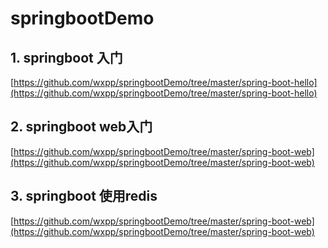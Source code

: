 # springbootDemo
## 1. springboot 入门 

[https://github.com/wxpp/springbootDemo/tree/master/spring-boot-hello](https://github.com/wxpp/springbootDemo/tree/master/spring-boot-hello)

## 2. springboot web入门
[https://github.com/wxpp/springbootDemo/tree/master/spring-boot-web](https://github.com/wxpp/springbootDemo/tree/master/spring-boot-web)

## 3. springboot 使用redis
[https://github.com/wxpp/springbootDemo/tree/master/spring-boot-web](https://github.com/wxpp/springbootDemo/tree/master/spring-boot-web)
